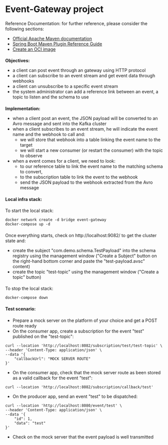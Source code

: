 # Event-Gateway project
####
Reference Documentation: for further reference, please consider the following sections:
* [Official Apache Maven documentation](https://maven.apache.org/guides/index.html)
* [Spring Boot Maven Plugin Reference Guide](https://docs.spring.io/spring-boot/docs/3.2.5/maven-plugin/reference/html/)
* [Create an OCI image](https://docs.spring.io/spring-boot/docs/3.2.5/maven-plugin/reference/html/#build-image)
####
**Objectives:**
- a client can post event through an gateway using HTTP protocol
- a client can subscribe to an event stream and get event data through webhooks
- a client can unsubscribe to a specific event stream
- the system administrator can add a reference link between an event, a topic to listen and the schema to use
####
**Implementation:**
- when a client post an event, the JSON payload will be converted to an Avro message and sent into the Kafka cluster
- when a client subscribes to an event stream, he will indicate the event name and the webhook to call and:
  - we will store that webhook into a table linking the event name to the target
  - we will start a new consumer (or restart the consumer) with the topic to observe
- when a event comes for a client, we need to look:
  - to our reference table to link the event name to the matching schema to convert,
  - to the subscription table to link the event to the webhook
  - send the JSON payload to the webhook extracted from the Avro message
####
**Local infra stack:**
####
To start the local stack:
```
docker network create -d bridge event-gateway
docker-compose up -d
```
####
Once everything starts, check on http://localhost:9082/ to get the cluster state and:
- create the subject "com.demo.schema.TestPayload" into the schema registry using the management window ("Create a Subject" button on the right-hand bottom corner and paste the "test-payload.avsc" content)
- create the topic "test-topic" using the management window ("Create a topic" button)
####
To stop the local stack:
```
docker-compose down
```
####
**Test scenario:**
####
- Prepare a mock server on the platform of your choice and get a POST route ready
- On the consumer app, create a subscription for the event "test" published on the "test-topic":
```
curl --location 'http://localhost:8082/subscription/test/test-topic' \
--header 'Content-Type: application/json' \
--data '{
    "callbackUrl": "MOCK SERVER ROUTE"
}'
```
- On the consumer app, check that the mock server route as been stored as a valid callback for the event "test":
```
curl --location 'http://localhost:8082/subscription/callback/test'
```
- On the producer app, send an event "test" to be dispatched:
```
curl --location 'http://localhost:8080/event/test' \
--header 'Content-Type: application/json' \
--data '{
    "id": 1,
    "data": "test"
}'
```
- Check on the mock server that the event payload is well transmitted
